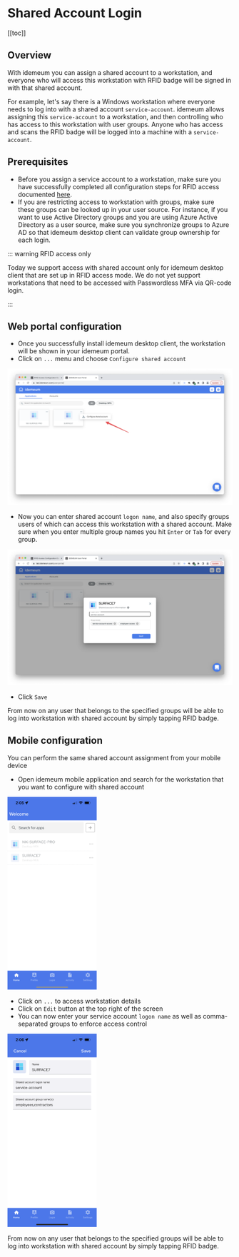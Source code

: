# Shared Account Login

[[toc]]

## Overview

With idemeum you can assign a shared account to a workstation, and everyone who will access this workstation with RFID badge will be signed in with that shared account. 

For example, let's say there is a Windows workstation where everyone needs to log into with a shared account `service-account`. idemeum allows assigning this `service-account` to a workstation, and then controlling who has access to this workstation with user groups. Anyone who has access and scans the RFID badge will be logged into a machine with a `service-account`.

## Prerequisites

- Before you assign a service account to a workstation, make sure you have successfully completed all configuration steps for RFID access documented [here](./rfid-configuration-guide.html). 
- If you are restricting access to workstation with groups, make sure these groups can be looked up in your user source. For instance, if you want to use Active Directory groups and you are using Azure Active Directory as a user source, make sure you synchronize groups to Azure AD so that idemeum desktop client can validate group ownership for each login.

::: warning RFID access only

Today we support access with shared account only for idemeum desktop client that are set up in RFID access mode. We do not yet support workstations that need to be accessed with Passwordless MFA via QR-code login.

:::

## Web portal configuration

- Once you successfully install idemeum desktop client, the workstation will be shown in your idemeum portal. 
- Click on `...` menu and choose `Configure shared account`

![Shared account setup](./images/shared-account.png)
- Now you can enter shared account `logon name`, and also specify groups users of which can access this workstation with a shared account. Make sure when you enter multiple group names you hit `Enter` or `Tab` for every group.

![Shared account setup](./images/account-setup.png)
- Click `Save`

From now on any user that belongs to the specified groups will be able to log into workstation with shared account by simply tapping RFID badge. 

## Mobile configuration

You can perform the same shared account assignment from your mobile device

* Open idemeum mobile application and search for the workstation that you want to configure with shared account

<img src="./images/mobile-edit.png" width="200px" style="border: 0.5px solid #555">

* Click on `...` to access workstation details
* Click on `Edit` button at the top right of the screen
* You can now enter your service account `logon name` as well as comma-separated groups to enforce access control

<img src="./images/mobile-setup.png" width="200px" style="border: 0.5px solid #555">

From now on any user that belongs to the specified groups will be able to log into workstation with shared account by simply tapping RFID badge. 